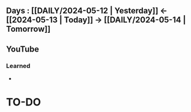 ## Days : [[DAILY/2024-05-12 | Yesterday]]  <- [[2024-05-13 | Today]]  -> [[DAILY/2024-05-14 | Tomorrow]]


## YouTube


### Learned
- 

# TO-DO